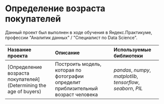 # Определение возраста покупателей
Данный проект был выполнен в ходе обучения в Яндекс.Практикуме, профессии "Аналитик данных" / "Специалист по Data Science".

| Название проекта | Описание | Используемые библиотеки | 
| :---------------------- | :---------------------- | :---------------------- |
| [Определение возраста покупателей](Determining the age of buyers) | Построить модель, которая по фотографии определит приблизительный возраст человека | *pandas*, *numpy*, *matplotlib*, *tensorflow*, *seaborn*, *PIL*|
